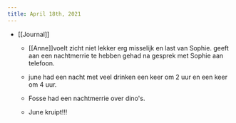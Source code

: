 ```yaml
---
title: April 18th, 2021
---
```


- [[Journal]]
	 - [[Anne]]voelt zicht niet lekker erg misselijk en last van Sophie. geeft aan een nachtmerrie te hebben gehad na gesprek met Sophie aan telefoon. 

	 - june had een nacht met veel drinken een keer om 2 uur en een keer om 4 uur. 

	 - Fosse had een nachtmerrie over dino's. 

	 - June kruipt!!!
